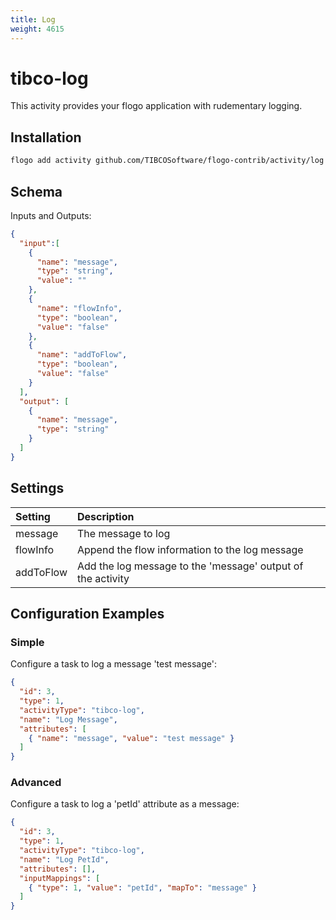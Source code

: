 ```yaml
---
title: Log
weight: 4615
---
```

# tibco-log
This activity provides your flogo application with rudementary logging.


## Installation

```bash
flogo add activity github.com/TIBCOSoftware/flogo-contrib/activity/log
```

## Schema
Inputs and Outputs:

```json
{
  "input":[
    {
      "name": "message",
      "type": "string",
      "value": ""
    },
    {
      "name": "flowInfo",
      "type": "boolean",
      "value": "false"
    },
    {
      "name": "addToFlow",
      "type": "boolean",
      "value": "false"
    }
  ],
  "output": [
    {
      "name": "message",
      "type": "string"
    }
  ]
}
```
## Settings
| Setting   | Description    |
|:----------|:---------------|
| message   | The message to log |         
| flowInfo  | Append the flow information to the log message |
| addToFlow | Add the log message to the 'message' output of the activity |


## Configuration Examples
### Simple
Configure a task to log a message 'test message':

```json
{
  "id": 3,
  "type": 1,
  "activityType": "tibco-log",
  "name": "Log Message",
  "attributes": [
    { "name": "message", "value": "test message" }
  ]
}
```
### Advanced
Configure a task to log a 'petId' attribute as a message:

```json
{
  "id": 3,
  "type": 1,
  "activityType": "tibco-log",
  "name": "Log PetId",
  "attributes": [],
  "inputMappings": [
    { "type": 1, "value": "petId", "mapTo": "message" }
  ]
}
```
